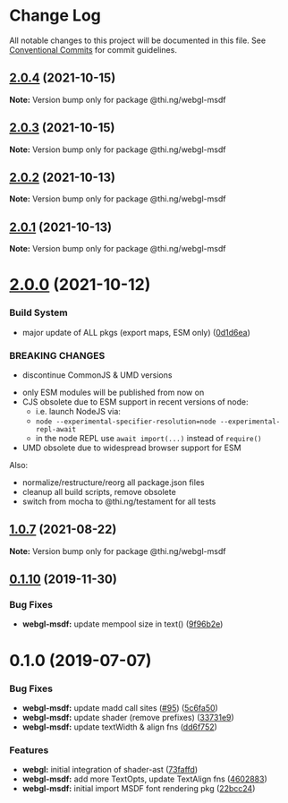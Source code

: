 # Change Log

All notable changes to this project will be documented in this file.
See [Conventional Commits](https://conventionalcommits.org) for commit guidelines.

## [2.0.4](https://github.com/thi-ng/umbrella/compare/@thi.ng/webgl-msdf@2.0.3...@thi.ng/webgl-msdf@2.0.4) (2021-10-15)

**Note:** Version bump only for package @thi.ng/webgl-msdf





## [2.0.3](https://github.com/thi-ng/umbrella/compare/@thi.ng/webgl-msdf@2.0.2...@thi.ng/webgl-msdf@2.0.3) (2021-10-15)

**Note:** Version bump only for package @thi.ng/webgl-msdf





## [2.0.2](https://github.com/thi-ng/umbrella/compare/@thi.ng/webgl-msdf@2.0.1...@thi.ng/webgl-msdf@2.0.2) (2021-10-13)

**Note:** Version bump only for package @thi.ng/webgl-msdf





## [2.0.1](https://github.com/thi-ng/umbrella/compare/@thi.ng/webgl-msdf@2.0.0...@thi.ng/webgl-msdf@2.0.1) (2021-10-13)

**Note:** Version bump only for package @thi.ng/webgl-msdf





# [2.0.0](https://github.com/thi-ng/umbrella/compare/@thi.ng/webgl-msdf@1.0.8...@thi.ng/webgl-msdf@2.0.0) (2021-10-12)


### Build System

* major update of ALL pkgs (export maps, ESM only) ([0d1d6ea](https://github.com/thi-ng/umbrella/commit/0d1d6ea9fab2a645d6c5f2bf2591459b939c09b6))


### BREAKING CHANGES

* discontinue CommonJS & UMD versions

- only ESM modules will be published from now on
- CJS obsolete due to ESM support in recent versions of node:
  - i.e. launch NodeJS via:
  - `node --experimental-specifier-resolution=node --experimental-repl-await`
  - in the node REPL use `await import(...)` instead of `require()`
- UMD obsolete due to widespread browser support for ESM

Also:
- normalize/restructure/reorg all package.json files
- cleanup all build scripts, remove obsolete
- switch from mocha to @thi.ng/testament for all tests






##  [1.0.7](https://github.com/thi-ng/umbrella/compare/@thi.ng/webgl-msdf@1.0.6...@thi.ng/webgl-msdf@1.0.7) (2021-08-22) 

**Note:** Version bump only for package @thi.ng/webgl-msdf 

##  [0.1.10](https://github.com/thi-ng/umbrella/compare/@thi.ng/webgl-msdf@0.1.9...@thi.ng/webgl-msdf@0.1.10) (2019-11-30) 

###  Bug Fixes 

- **webgl-msdf:** update mempool size in text() ([9f96b2e](https://github.com/thi-ng/umbrella/commit/9f96b2ec525cd8d8a5d5e31d39352f0c6e350991)) 

#  0.1.0 (2019-07-07) 

###  Bug Fixes 

- **webgl-msdf:** update madd call sites ([#95](https://github.com/thi-ng/umbrella/issues/95)) ([5c6fa50](https://github.com/thi-ng/umbrella/commit/5c6fa50)) 
- **webgl-msdf:** update shader (remove prefixes) ([33731e9](https://github.com/thi-ng/umbrella/commit/33731e9)) 
- **webgl-msdf:** update textWidth & align fns ([dd6f752](https://github.com/thi-ng/umbrella/commit/dd6f752)) 

###  Features 

- **webgl:** initial integration of shader-ast ([73faffd](https://github.com/thi-ng/umbrella/commit/73faffd)) 
- **webgl-msdf:** add more TextOpts, update TextAlign fns ([4602883](https://github.com/thi-ng/umbrella/commit/4602883)) 
- **webgl-msdf:** initial import MSDF font rendering pkg ([22bcc24](https://github.com/thi-ng/umbrella/commit/22bcc24))
